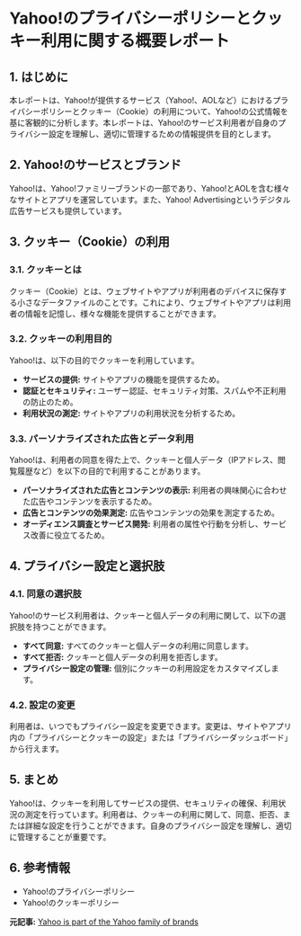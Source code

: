 # Yahoo!のプライバシーポリシーとクッキー利用に関する概要レポート

## 1. はじめに

本レポートは、Yahoo!が提供するサービス（Yahoo!、AOLなど）におけるプライバシーポリシーとクッキー（Cookie）の利用について、Yahoo!の公式情報を基に客観的に分析します。本レポートは、Yahoo!のサービス利用者が自身のプライバシー設定を理解し、適切に管理するための情報提供を目的とします。

## 2. Yahoo!のサービスとブランド

Yahoo!は、Yahoo!ファミリーブランドの一部であり、Yahoo!とAOLを含む様々なサイトとアプリを運営しています。また、Yahoo! Advertisingというデジタル広告サービスも提供しています。

## 3. クッキー（Cookie）の利用

### 3.1. クッキーとは

クッキー（Cookie）とは、ウェブサイトやアプリが利用者のデバイスに保存する小さなデータファイルのことです。これにより、ウェブサイトやアプリは利用者の情報を記憶し、様々な機能を提供することができます。

### 3.2. クッキーの利用目的

Yahoo!は、以下の目的でクッキーを利用しています。

* **サービスの提供:** サイトやアプリの機能を提供するため。
* **認証とセキュリティ:** ユーザー認証、セキュリティ対策、スパムや不正利用の防止のため。
* **利用状況の測定:** サイトやアプリの利用状況を分析するため。

### 3.3. パーソナライズされた広告とデータ利用

Yahoo!は、利用者の同意を得た上で、クッキーと個人データ（IPアドレス、閲覧履歴など）を以下の目的で利用することがあります。

* **パーソナライズされた広告とコンテンツの表示:** 利用者の興味関心に合わせた広告やコンテンツを表示するため。
* **広告とコンテンツの効果測定:** 広告やコンテンツの効果を測定するため。
* **オーディエンス調査とサービス開発:** 利用者の属性や行動を分析し、サービス改善に役立てるため。

## 4. プライバシー設定と選択肢

### 4.1. 同意の選択肢

Yahoo!のサービス利用者は、クッキーと個人データの利用に関して、以下の選択肢を持つことができます。

* **すべて同意:** すべてのクッキーと個人データの利用に同意します。
* **すべて拒否:** クッキーと個人データの利用を拒否します。
* **プライバシー設定の管理:** 個別にクッキーの利用設定をカスタマイズします。

### 4.2. 設定の変更

利用者は、いつでもプライバシー設定を変更できます。変更は、サイトやアプリ内の「プライバシーとクッキーの設定」または「プライバシーダッシュボード」から行えます。

## 5. まとめ

Yahoo!は、クッキーを利用してサービスの提供、セキュリティの確保、利用状況の測定を行っています。利用者は、クッキーの利用に関して、同意、拒否、または詳細な設定を行うことができます。自身のプライバシー設定を理解し、適切に管理することが重要です。

## 6. 参考情報

* Yahoo!のプライバシーポリシー
* Yahoo!のクッキーポリシー


**元記事:** [Yahoo is part of the Yahoo family of brands](https://uk.finance.yahoo.com/news/microsoft-launches-upgraded-version-of-copilot-leaving-apple-further-behind-160029609.html)